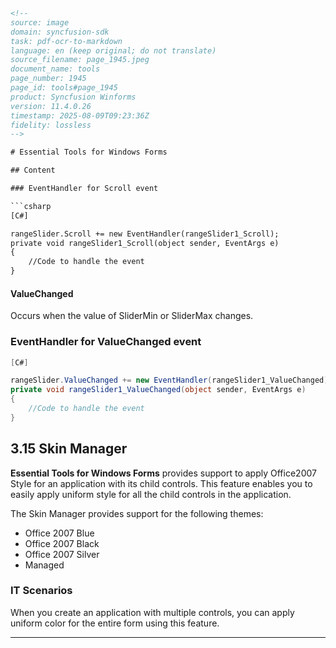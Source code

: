 ```html
<!-- 
source: image
domain: syncfusion-sdk
task: pdf-ocr-to-markdown
language: en (keep original; do not translate)
source_filename: page_1945.jpeg
document_name: tools
page_number: 1945
page_id: tools#page_1945
product: Syncfusion Winforms
version: 11.4.0.26
timestamp: 2025-08-09T09:23:36Z
fidelity: lossless
-->

# Essential Tools for Windows Forms

## Content

### EventHandler for Scroll event

```csharp
[C#]

rangeSlider.Scroll += new EventHandler(rangeSlider1_Scroll);
private void rangeSlider1_Scroll(object sender, EventArgs e)
{
    //Code to handle the event
}
```

#### ValueChanged

Occurs when the value of SliderMin or SliderMax changes.

### EventHandler for ValueChanged event

```csharp
[C#]

rangeSlider.ValueChanged += new EventHandler(rangeSlider1_ValueChanged);
private void rangeSlider1_ValueChanged(object sender, EventArgs e)
{
    //Code to handle the event
}
```

## 3.15 Skin Manager

**Essential Tools for Windows Forms** provides support to apply Office2007 Style for an application with its child controls. This feature enables you to easily apply uniform style for all the child controls in the application.

The Skin Manager provides support for the following themes:

- Office 2007 Blue
- Office 2007 Black
- Office 2007 Silver
- Managed

### IT Scenarios

When you create an application with multiple controls, you can apply uniform color for the entire form using this feature.

---

<!-- tags: [product, tools, skin manager, office style, rangeSlider, event handling, valueChanged] keywords: [Skin Manager, Office2007 Style, rangeSlider, Scroll event, ValueChanged event, uniform style, Syncfusion Winforms, 11.4.0.26] -->
``` 
